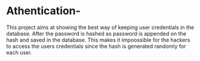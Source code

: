 # Athentication-
This project aims at showing the best way of keeping user credentials in the database.
After the password is hashed as password is appended on the hash and saved in the database.
This makes it impoossible for the hackers to access the users credentials since the hash is generated randomly 
for each user.
